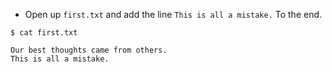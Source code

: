 
* Open up `first.txt` and add the line `This is all a mistake.`  To the end.  

```
$ cat first.txt

Our best thoughts came from others.
This is all a mistake.
```

